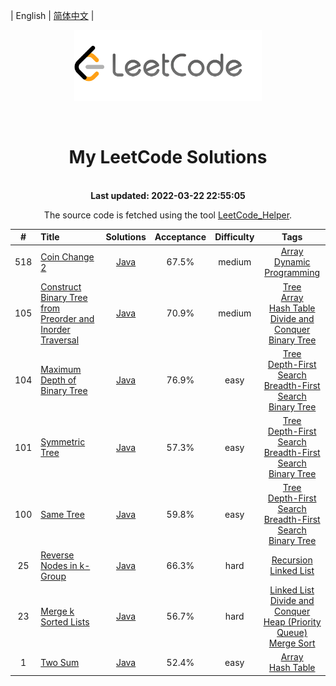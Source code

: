 
| English | [简体中文](README.md) |

<p align="center"><img width="300" src="https://raw.githubusercontent.com/KivenCkl/LeetCode_Helper/master/imgs/leetcode-logo.png"></p>
<p align="center">
    <img src="https://img.shields.io/badge/User-BwsmlBFLGz-blue.svg?" alt="">
    <img src="https://img.shields.io/badge/Solved-8/2568-blue.svg?" alt="">
    <img src="https://img.shields.io/badge/Easy-4-green.svg?" alt="">
    <img src="https://img.shields.io/badge/Medium-2-orange.svg?" alt="">
    <img src="https://img.shields.io/badge/Hard-2-red.svg?" alt="">
</p>
<h1 align="center">My LeetCode Solutions</h1>

<p align="center">
    <br>
    <b>Last updated: 2022-03-22 22:55:05</b>
    <br>
</p>
<!--请保留下面这行信息，让更多用户了解到这个小爬虫，衷心感谢您的支持-->
<p align="center">The source code is fetched using the tool <a href="https://github.com/KivenCkl/LeetCode_Helper">LeetCode_Helper</a>.</p>

| # | Title | Solutions | Acceptance | Difficulty | Tags |
|:--:|:-----|:---------:|:----:|:----:|:----:|
|518|[Coin Change 2](Problemset/coin-change-2/README_EN.md)|[Java](Problemset/coin-change-2/coin-change-2.java)|67.5%|medium|[Array](https://leetcode-cn.com/tag/array)<br>[Dynamic Programming](https://leetcode-cn.com/tag/dynamic-programming)|
|105|[Construct Binary Tree from Preorder and Inorder Traversal](Problemset/construct-binary-tree-from-preorder-and-inorder-traversal/README_EN.md)|[Java](Problemset/construct-binary-tree-from-preorder-and-inorder-traversal/construct-binary-tree-from-preorder-and-inorder-traversal.java)|70.9%|medium|[Tree](https://leetcode-cn.com/tag/tree)<br>[Array](https://leetcode-cn.com/tag/array)<br>[Hash Table](https://leetcode-cn.com/tag/hash-table)<br>[Divide and Conquer](https://leetcode-cn.com/tag/divide-and-conquer)<br>[Binary Tree](https://leetcode-cn.com/tag/binary-tree)|
|104|[Maximum Depth of Binary Tree](Problemset/maximum-depth-of-binary-tree/README_EN.md)|[Java](Problemset/maximum-depth-of-binary-tree/maximum-depth-of-binary-tree.java)|76.9%|easy|[Tree](https://leetcode-cn.com/tag/tree)<br>[Depth-First Search](https://leetcode-cn.com/tag/depth-first-search)<br>[Breadth-First Search](https://leetcode-cn.com/tag/breadth-first-search)<br>[Binary Tree](https://leetcode-cn.com/tag/binary-tree)|
|101|[Symmetric Tree](Problemset/symmetric-tree/README_EN.md)|[Java](Problemset/symmetric-tree/symmetric-tree.java)|57.3%|easy|[Tree](https://leetcode-cn.com/tag/tree)<br>[Depth-First Search](https://leetcode-cn.com/tag/depth-first-search)<br>[Breadth-First Search](https://leetcode-cn.com/tag/breadth-first-search)<br>[Binary Tree](https://leetcode-cn.com/tag/binary-tree)|
|100|[Same Tree](Problemset/same-tree/README_EN.md)|[Java](Problemset/same-tree/same-tree.java)|59.8%|easy|[Tree](https://leetcode-cn.com/tag/tree)<br>[Depth-First Search](https://leetcode-cn.com/tag/depth-first-search)<br>[Breadth-First Search](https://leetcode-cn.com/tag/breadth-first-search)<br>[Binary Tree](https://leetcode-cn.com/tag/binary-tree)|
|25|[Reverse Nodes in k-Group](Problemset/reverse-nodes-in-k-group/README_EN.md)|[Java](Problemset/reverse-nodes-in-k-group/reverse-nodes-in-k-group.java)|66.3%|hard|[Recursion](https://leetcode-cn.com/tag/recursion)<br>[Linked List](https://leetcode-cn.com/tag/linked-list)|
|23|[Merge k Sorted Lists](Problemset/merge-k-sorted-lists/README_EN.md)|[Java](Problemset/merge-k-sorted-lists/merge-k-sorted-lists.java)|56.7%|hard|[Linked List](https://leetcode-cn.com/tag/linked-list)<br>[Divide and Conquer](https://leetcode-cn.com/tag/divide-and-conquer)<br>[Heap (Priority Queue)](https://leetcode-cn.com/tag/heap-priority-queue)<br>[Merge Sort](https://leetcode-cn.com/tag/merge-sort)|
|1|[Two Sum](Problemset/two-sum/README_EN.md)|[Java](Problemset/two-sum/two-sum.java)|52.4%|easy|[Array](https://leetcode-cn.com/tag/array)<br>[Hash Table](https://leetcode-cn.com/tag/hash-table)|
